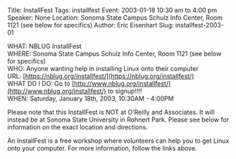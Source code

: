 Title: InstallFest
Tags: installfest
Event: 2003-01-18 10:30 am to 4:00 pm
Speaker: None
Location: Sonoma State Campus Schulz Info Center, Room 1121 (see below for specifics)
Author: Eric Eisenhart
Slug: installfest-2003-01

WHAT: NBLUG InstallFest<br>
WHERE: Sonoma State Campus Schulz Info Center, Room 1121 (see below for specifics)<br>
WHO: Anyone wanting help in installing Linux onto their computer<br>
URL: [https://nblug.org/installfest/](https://nblug.org/installfest/)<br>
WHAT DO I DO: Go to [http://www.nblug.org/installfest/](http://www.nblug.org/installfest/) to signup!!!!<br>
WHEN: Saturday, January 18th, 2003, 10:30AM - 4:00PM

Please note that this InstallFest is NOT at O'Reilly and Associates. It will instead be at Sonoma State University in Rohnert Park. Please see below for information on the exact location and directions.

An InstallFest is a free workshop where volunteers can help you to get Linux onto your computer. For more information, follow the links above.
